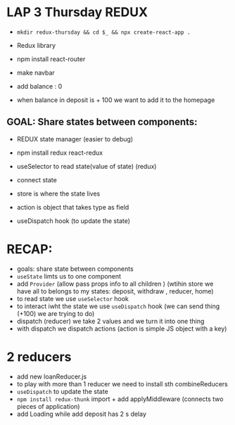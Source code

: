 # LAP 3 Thursday REDUX

- `mkdir redux-thursday && cd $_ && npx create-react-app .`
- Redux library
- npm install react-router

- make navbar 
- add balance : 0 
- when balance in deposit is + 100 we want to add it to the homepage

## GOAL: Share states between components:

- REDUX state manager (easier to debug)
- npm install redux react-redux
- useSelector to read state(value of state) (redux)
- connect state 
- store is where the state lives 
- action is object that takes type as field

- useDispatch hook (to update the state)


# RECAP: 
- goals: share state between components 
- `useState` limts us to one component 
- add `Provider` (allow pass props info to all children ) (wtihin store we have all to belongs to my states: deposit, withdraw , reducer, home)
- to read state we use `useSelector` hook 
- to interact iwht the state we use `useDispatch` hook (we can send thing (+100) we are trying to do)
- dispatch (reducer) we take 2 values and we turn it into one thing
- with dispatch we dispatch actions (action is simple JS object with a key)


# 2 reducers
- add new loanReducer.js 
- to play with more than 1 reducer we need to install sth combineReducers
- `useDispatch` to update the state 
- `npm install redux-thunk`  import + add applyMiddleware (connects two pieces of application)
- add Loading while add deposit has 2 s delay 
